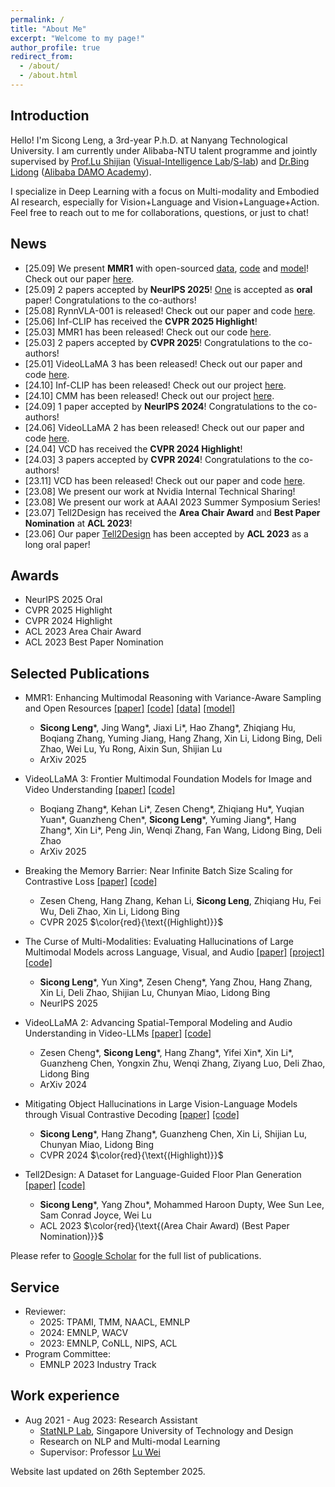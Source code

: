 ```yaml
---
permalink: /
title: "About Me"
excerpt: "Welcome to my page!"
author_profile: true
redirect_from: 
  - /about/
  - /about.html
---
```


## Introduction
Hello! I'm Sicong Leng, a 3rd-year P.h.D. at Nanyang Technological University. I am currently under Alibaba-NTU talent programme and jointly supervised by [Prof.Lu Shijian](https://personal.ntu.edu.sg/shijian.lu/) ([Visual-Intelligence Lab](https://sg-vilab.github.io/)/[S-lab](https://www.ntu.edu.sg/s-lab)) and [Dr.Bing Lidong](https://lidongbing.github.io/) ([Alibaba DAMO Academy](https://github.com/DAMO-NLP-SG)).

I specialize in Deep Learning with a focus on Multi-modality and Embodied AI research, especially for Vision+Language and Vision+Language+Action.
Feel free to reach out to me for collaborations, questions, or just to chat!

## News
* [25.09] We present **MMR1** with open-sourced [data](https://huggingface.co/MMR1/datasets), [code](https://github.com/LengSicong/MMR1) and [model](https://huggingface.co/MMR1/models)! Check out our paper [here](https://huggingface.co/papers/2509.21268).
* [25.09] 2 papers accepted by **NeurIPS 2025**! [One](https://arxiv.org/abs/2505.22323) is accepted as **oral** paper! Congratulations to the co-authors!
* [25.08] RynnVLA-001 is released! Check out our paper and code [here](https://github.com/alibaba-damo-academy/RynnVLA-001).
* [25.06] Inf-CLIP has received the **CVPR 2025 Highlight**!
* [25.03] MMR1 has been released! Check out our code [here](https://github.com/LengSicong/MMR1).
* [25.03] 2 papers accepted by **CVPR 2025**! Congratulations to the co-authors!
* [25.01] VideoLLaMA 3 has been released! Check out our paper and code [here](https://github.com/DAMO-NLP-SG/VideoLLaMA3).
* [24.10] Inf-CLIP has been released! Check out our project [here](https://github.com/DAMO-NLP-SG/Inf-CLIP?tab=readme-ov-file).
* [24.10] CMM has been released! Check out our project [here](https://cmm-damovl.site).
* [24.09] 1 paper accepted by **NeurIPS 2024**! Congratulations to the co-authors!
* [24.06] VideoLLaMA 2 has been released! Check out our paper and code [here](https://github.com/DAMO-NLP-SG/VideoLLaMA2).
* [24.04] VCD has received the **CVPR 2024 Highlight**!
* [24.03] 3 papers accepted by **CVPR 2024**! Congratulations to the co-authors!
* [23.11] VCD has been released! Check out our paper and code [here](https://github.com/DAMO-NLP-SG/VCD).
* [23.08] We present our work at Nvidia Internal Technical Sharing!
* [23.08] We present our work at AAAI 2023 Summer Symposium Series!
* [23.07] Tell2Design has received the **Area Chair Award** and **Best Paper Nomination** at **ACL 2023**!
* [23.06] Our paper [Tell2Design](https://arxiv.org/abs/2311.15941) has been accepted by **ACL 2023** as a long oral paper!
  
## Awards
* NeurIPS 2025 Oral
* CVPR 2025 Highlight
* CVPR 2024 Highlight
* ACL 2023 Area Chair Award
* ACL 2023 Best Paper Nomination

<!-- red color is used for highlighting  -->
## Selected Publications
* MMR1: Enhancing Multimodal Reasoning with Variance-Aware Sampling and Open Resources [[paper]](https://arxiv.org/abs/2509.21268) [[code]](https://github.com/LengSicong/MMR1) [[data]](https://huggingface.co/MMR1/datasets) [[model]](https://huggingface.co/MMR1/models)
  * **Sicong Leng**\*, Jing Wang\*, Jiaxi Li\*, Hao Zhang\*, Zhiqiang Hu, Boqiang Zhang, Yuming Jiang, Hang Zhang, Xin Li, Lidong Bing, Deli Zhao, Wei Lu, Yu Rong, Aixin Sun, Shijian Lu
  * ArXiv 2025

* VideoLLaMA 3: Frontier Multimodal Foundation Models for Image and Video Understanding [[paper]](https://arxiv.org/abs/2501.13106) [[code]](https://github.com/DAMO-NLP-SG/VideoLLaMA3)
  * Boqiang Zhang\*, Kehan Li\*, Zesen Cheng\*, Zhiqiang Hu\*, Yuqian Yuan\*, Guanzheng Chen\*, **Sicong Leng**\*, Yuming Jiang\*, Hang Zhang\*, Xin Li\*, Peng Jin, Wenqi Zhang, Fan Wang, Lidong Bing, Deli Zhao
  * ArXiv 2025

* Breaking the Memory Barrier: Near Infinite Batch Size Scaling for Contrastive Loss [[paper]](https://arxiv.org/abs/2410.17243) [[code]](https://github.com/DAMO-NLP-SG/Inf-CLIP)
  * Zesen Cheng, Hang Zhang, Kehan Li, **Sicong Leng**, Zhiqiang Hu, Fei Wu, Deli Zhao, Xin Li, Lidong Bing
  * CVPR 2025 $\color{red}{\text{(Highlight)}}$

* The Curse of Multi-Modalities: Evaluating Hallucinations of Large Multimodal Models across Language, Visual, and Audio [[paper]](https://arxiv.org/abs/2410.12787) [[project]](cmm-damovl.site) [[code]](https://github.com/DAMO-NLP-SG/CMM)
  * **Sicong Leng**\*, Yun Xing\*, Zesen Cheng\*, Yang Zhou, Hang Zhang, Xin Li, Deli Zhao, Shijian Lu, Chunyan Miao, Lidong Bing 
  * NeurIPS 2025

* VideoLLaMA 2: Advancing Spatial-Temporal Modeling and Audio Understanding in Video-LLMs [[paper]](https://arxiv.org/abs/2406.07476) [[code]](https://github.com/DAMO-NLP-SG/VideoLLaMA2)
  * Zesen Cheng\*, **Sicong Leng**\*, Hang Zhang\*, Yifei Xin\*, Xin Li\*, Guanzheng Chen, Yongxin Zhu, Wenqi Zhang, Ziyang Luo, Deli Zhao, Lidong Bing
  * ArXiv 2024

* Mitigating Object Hallucinations in Large Vision-Language Models through Visual Contrastive Decoding [[paper]](https://openaccess.thecvf.com/content/CVPR2024/papers/Leng_Mitigating_Object_Hallucinations_in_Large_Vision-Language_Models_through_Visual_Contrastive_CVPR_2024_paper.pdf) [[code]](https://github.com/DAMO-NLP-SG/VCD)
  * **Sicong Leng**\*, Hang Zhang\*, Guanzheng Chen, Xin Li, Shijian Lu, Chunyan Miao, Lidong Bing
  * CVPR 2024 $\color{red}{\text{(Highlight)}}$

* Tell2Design: A Dataset for Language-Guided Floor Plan Generation [[paper]](https://arxiv.org/abs/2311.15941) [[code]](https://github.com/LengSicong/Tell2Design)
  * **Sicong Leng**\*, Yang Zhou\*, Mohammed Haroon Dupty, Wee Sun Lee, Sam Conrad Joyce, Wei Lu
  * ACL 2023 $\color{red}{\text{(Area Chair Award) (Best Paper Nomination)}}$

Please refer to [Google Scholar](https://scholar.google.com/citations?user=xQsBP6YAAAAJ&hl=en) for the full list of publications.

## Service 
* Reviewer:
  * 2025: TPAMI, TMM, NAACL, EMNLP
  * 2024: EMNLP, WACV
  * 2023: EMNLP, CoNLL, NIPS, ACL
* Program Committee:
  * EMNLP 2023 Industry Track

## Work experience
* Aug 2021 - Aug 2023: Research Assistant
  * [StatNLP Lab](https://statnlp-research.github.io/), Singapore University of Technology and Design
  * Research on NLP and Multi-modal Learning
  * Supervisor: Professor [Lu Wei](https://istd.sutd.edu.sg/people/faculty/lu-wei/)


Website last updated on 26th September 2025.

<!-- ## News
  <ul>{% for post in site.talks %}
    {% include archive-single-talk.html %}
  {% endfor %}</ul>

## Publications
  <ul>{% for post in site.publications %}
    {% include archive-single.html %}
  {% endfor %}</ul> -->
